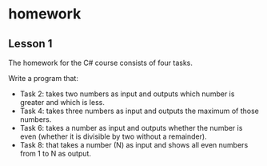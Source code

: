 # homework

## Lesson 1

The homework for the C# course consists of four tasks.

Write a program that:

* Task 2: takes two numbers as input and outputs which number is greater and which is less.
* Task 4: takes three numbers as input and outputs the maximum of those numbers.
* Task 6: takes a number as input and outputs whether the number is even (whether it is divisible by two without a remainder).
* Task 8: that takes a number (N) as input and shows all even numbers from 1 to N as output.
